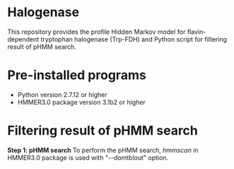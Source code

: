 # Halogenase
This repository provides the profile Hidden Markov model for flavin-dependent tryptophan halogenase (Trp-FDH) and Python script for filtering result of pHMM search.

# Pre-installed programs
* Python version 2.7.12 or higher
* HMMER3.0 package version 3.1b2 or higher

# Filtering result of pHMM search
**Step 1: pHMM search**
To perform the pHMM search, *hmmscan* in HMMER3.0 package is used with "--domtblout" option.
